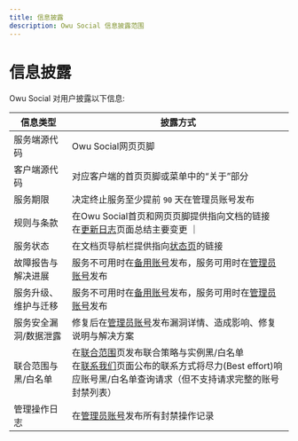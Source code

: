 ```yaml
---
title: 信息披露
description: Owu Social 信息披露范围
---
```


# 信息披露

Owu Social 对用户披露以下信息:

| 信息类型 | 披露方式 |
| --- | --- |
| 服务端源代码 | Owu Social网页页脚 |
| 客户端源代码 | 对应客户端的首页页脚或菜单中的“关于”部分 |
| 服务期限 | 决定终止服务至少提前 `90` 天在管理员账号发布 |
| 规则与条款 | 在Owu Social首页和网页页脚提供指向文档的链接<br/>在[更新日志](/changelog.md)页面总结主要变更 ｜
| 服务状态 | 在文档页导航栏提供指向[状态页](https://status.owu.one)的链接 |
| 故障报告与解决进展 | 服务不可用时在[备用账号](https://mastodon.social/@owusocial)发布，服务可用时在[管理员账号](https://scg.owu.one/@admin)发布 |
| 服务升级、维护与迁移 | 服务不可用时在[备用账号](https://mastodon.social/@owusocial)发布，服务可用时在[管理员账号](https://scg.owu.one/@admin)发布 |
| 服务安全漏洞/数据泄露 | 修复后在[管理员账号](https://scg.owu.one/@admin)发布漏洞详情、造成影响、修复说明与解决方案 |
| 联合范围与黑/白名单 | 在[联合范围](/rules/federation.md)页发布联合策略与实例黑/白名单<br/>在[联系我们](/contact.md)页面公布的联系方式将尽力(Best effort)响应账号黑/白名单查询请求（但不支持请求完整的账号封禁列表） |
| 管理操作日志 | 在[管理员账号](https://scg.owu.one/@admin)发布所有封禁操作记录 |
